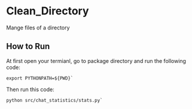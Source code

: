 # Clean_Directory
Mange files of a directory

## How to Run
At first open your termianl, go to package directory and run the following code:
```
export PYTHONPATH=${PWD}`
```

Then run this code:
```
python src/chat_statistics/stats.py`
```